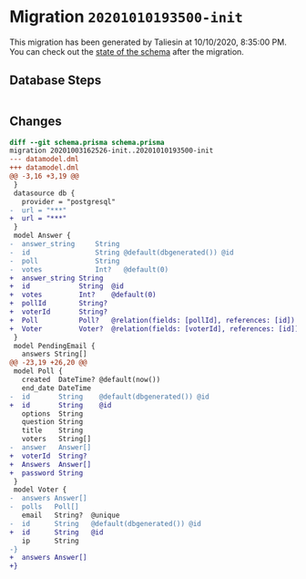 # Migration `20201010193500-init`

This migration has been generated by Taliesin at 10/10/2020, 8:35:00 PM.
You can check out the [state of the schema](./schema.prisma) after the migration.

## Database Steps

```sql

```

## Changes

```diff
diff --git schema.prisma schema.prisma
migration 20201003162526-init..20201010193500-init
--- datamodel.dml
+++ datamodel.dml
@@ -3,16 +3,19 @@
 }
 datasource db {
   provider = "postgresql"
-  url = "***"
+  url = "***"
 }
 model Answer {
-  answer_string     String
-  id                String @default(dbgenerated()) @id
-  poll              String
-  votes             Int?   @default(0)
+  answer_string String
+  id            String  @id
+  votes         Int?    @default(0)
+  pollId        String?
+  voterId       String?
+  Poll          Poll?   @relation(fields: [pollId], references: [id])
+  Voter         Voter?  @relation(fields: [voterId], references: [id])
 }
 model PendingEmail {
   answers String[]
@@ -23,19 +26,20 @@
 model Poll {
   created  DateTime? @default(now())
   end_date DateTime
-  id       String    @default(dbgenerated()) @id
+  id       String    @id
   options  String
   question String
   title    String
   voters   String[]
-  answer   Answer[]
+  voterId  String?
+  Answers  Answer[]
+  password String
 }
 model Voter {
-  answers Answer[]
-  polls   Poll[]
   email   String?  @unique
-  id      String   @default(dbgenerated()) @id
+  id      String   @id
   ip      String
-}
+  answers Answer[]
+}
```


